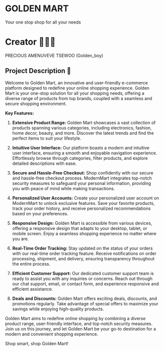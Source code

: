 # GOLDEN MART
Your one stop shop for all your needs

 # Creator 👨🏽‍💻
 PRECIOUS AMENUVEVE TSEWOO (Golden_boy)

## Project Description 📝

Welcome to Golden Mart, an innovative and user-friendly e-commerce platform designed to redefine your online shopping experience. Golden Mart is your one-stop solution for all your shopping needs, offering a diverse range of products from top brands, coupled with a seamless and secure shopping environment.

**Key Features:**

1. **Extensive Product Range:**
   Golden Mart showcases a vast collection of products spanning various categories, including electronics, fashion, home decor, beauty, and more. Discover the latest trends and find the perfect items to suit your lifestyle.

2. **Intuitive User Interface:**
   Our platform boasts a modern and intuitive user interface, ensuring a smooth and enjoyable navigation experience. Effortlessly browse through categories, filter products, and explore detailed descriptions with ease.

3. **Secure and Hassle-Free Checkout:**
   Shop confidently with our secure and hassle-free checkout process. ModernMart integrates top-notch security measures to safeguard your personal information, providing you with peace of mind while making transactions.

4. **Personalized User Accounts:**
   Create your personalized user account on ModernMart to unlock exclusive features. Save your favorite products, track your order history, and receive personalized recommendations based on your preferences.

5. **Responsive Design:**
   Golden Mart is accessible from various devices, offering a responsive design that adapts to your desktop, tablet, or mobile screen. Enjoy a seamless shopping experience no matter where you are.

6. **Real-Time Order Tracking:**
   Stay updated on the status of your orders with our real-time order tracking feature. Receive notifications on order processing, shipment, and delivery, ensuring transparency throughout the entire process.

7. **Efficient Customer Support:**
   Our dedicated customer support team is ready to assist you with any inquiries or concerns. Reach out through our chat support, email, or contact form, and experience responsive and efficient assistance.

8. **Deals and Discounts:**
   Golden Mart offers exciting deals, discounts, and promotions regularly. Take advantage of special offers to maximize your savings while enjoying high-quality products.

Golden Mart aims to redefine online shopping by combining a diverse product range, user-friendly interface, and top-notch security measures. Join us on this journey, and let Golden Mart be your go-to destination for a modern and convenient shopping experience.

Shop smart, shop Golden Mart!

